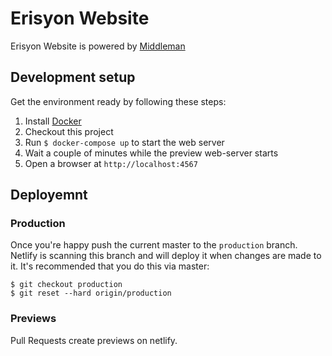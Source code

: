 # Erisyon Website

Erisyon Website is powered by [Middleman](http://middlemanapp.com/)

## Development setup

Get the environment ready by following these steps:

1. Install [Docker](https://docs.docker.com/get-started/#install-docker-desktop)
1. Checkout this project
1. Run `$ docker-compose up` to start the web server
1. Wait a couple of minutes while the preview web-server starts
1. Open a browser at `http://localhost:4567`


## Deployemnt

### Production

Once you're happy push the current master to the `production` branch. Netlify
is scanning this branch and will deploy it when changes are made to it. It's 
recommended that you do this via master:

```
$ git checkout production
$ git reset --hard origin/production
```

### Previews

Pull Requests create previews on netlify.
